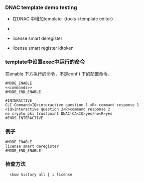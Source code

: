 
### DNAC template demo testing

- 在DNAC 中增加template（tools->template editor）
- 

- license smart deregister
- license smart register idtoken <token>

  
### template中设置exec中运行的命令
在enable 下方执行的命令，不是conf t 下的配置命令。

``` 
#MODE_ENABLE
<<commands>>
#MODE_END_ENABLE

#INTERACTIVE
CLI Command<IQ>interactive question 1 <R> command response 1 <IQ>interactive question 2<R>command response 2
no crypto pki trustpoint DNAC-CA<IQ>yes/no<R>yes
#ENDS_INTERACTIVE
```
  
### 例子
  
```
#MODE_ENABLE
license smart deregister
#MODE_END_ENABLE  
```  
  
  
### 检查方法
```  
  show history all | i license
```
